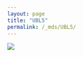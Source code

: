 ```yaml
---
layout: page
title: "UBL5"
permalink: /_mds/UBL5/
---
```


![](../../algns0/5HSAA116393_aln_report.png?raw=true)